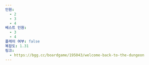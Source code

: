 ```yaml
---
인원:
  - 2
  - 3
  - 4
베스트 인원:
  - 3
  - 4
플레이 여부: false
복잡도: 1.31
링크:
  - https://bgg.cc/boardgame/195043/welcome-back-to-the-dungeon
---
```

